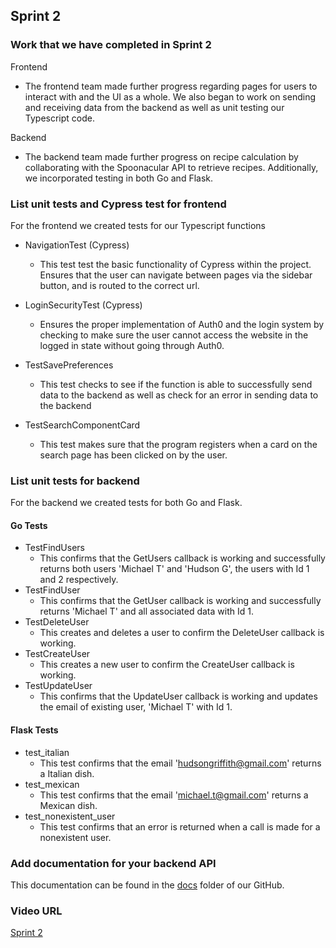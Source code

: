 ## Sprint 2

### Work that we have completed in Sprint 2

Frontend
- The frontend team made further progress regarding pages for users to interact with and the UI as a whole. We also began to work on sending and receiving data from the backend as well as unit testing our Typescript code.

Backend
- The backend team made further progress on recipe calculation by collaborating with the Spoonacular API to retrieve recipes. Additionally, we incorporated testing in both Go and Flask.

### List unit tests and Cypress test for frontend
For the frontend we created tests for our Typescript functions

- NavigationTest (Cypress)
  - This test test the basic functionality of Cypress within the project. Ensures that the user can navigate between pages via the sidebar button, and is routed to the correct url.

- LoginSecurityTest (Cypress)
  - Ensures the proper implementation of Auth0 and the login system by checking to make sure the user cannot access the website in the logged in state without going through Auth0.

- TestSavePreferences
  - This test checks to see if the function is able to successfully send data to the backend as well as check for an error in sending data to the backend

- TestSearchComponentCard
  - This test makes sure that the program registers when a card on the search page has been clicked on by the user.


### List unit tests for backend
For the backend we created tests for both Go and Flask.

#### Go Tests
- TestFindUsers
  - This confirms that the GetUsers callback is working and successfully returns both users 'Michael T' and 'Hudson G', the users with Id 1 and 2 respectively.
- TestFindUser
  - This confirms that the GetUser callback is working and successfully returns 'Michael T' and all associated data with Id 1.
- TestDeleteUser
  - This creates and deletes a user to confirm the DeleteUser callback is working.
- TestCreateUser
  - This creates a new user to confirm the CreateUser callback is working.
- TestUpdateUser
  - This confirms that the UpdateUser callback is working and updates the email of existing user, 'Michael T' with Id 1.

####  Flask Tests
- test_italian
  - This test confirms that the email 'hudsongriffith@gmail.com' returns a Italian dish.
- test_mexican
  -  This test confirms that the email 'michael.t@gmail.com' returns a Mexican dish.
- test_nonexistent_user
  - This test confirms that an error is returned when a call is made for a nonexistent user.

### Add documentation for your backend API 
This documentation can be found in the [docs](https://github.com/HudsonGri/foodplanner/tree/main/docs) folder of our GitHub.

### Video URL
[Sprint 2](https://youtu.be/ak0La5kH5tw)
